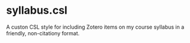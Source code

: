 # syllabus.csl
A custon CSL style for including Zotero items on my course syllabus in a friendly, non-citationy format.
